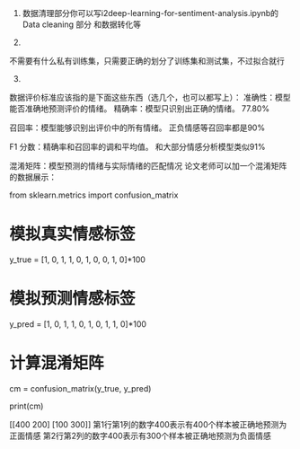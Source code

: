 1. 数据清理部分你可以写i2deep-learning-for-sentiment-analysis.ipynb的 Data cleaning 部分
和数据转化等

2. 
不需要有什么私有训练集，只需要正确的划分了训练集和测试集，不过拟合就行

3.
数据评价标准应该指的是下面这些东西（选几个，也可以都写上）：
准确性：模型能否准确地预测评价的情绪。
精确率：模型只识别出正确的情绪。
77.80%

召回率：模型能够识别出评价中的所有情绪。
正负情感等召回率都是90%


F1 分数：精确率和召回率的调和平均值。
和大部分情感分析模型类似91%


混淆矩阵：模型预测的情绪与实际情绪的匹配情况
论文老师可以加一个混淆矩阵的数据展示：

from sklearn.metrics import confusion_matrix

# 模拟真实情感标签
y_true = [1, 0, 1, 1, 0, 1, 0, 0, 1, 0]*100
# 模拟预测情感标签
y_pred = [1, 0, 1, 1, 0, 1, 0, 1, 1, 0]*100
# 计算混淆矩阵
cm = confusion_matrix(y_true, y_pred)

print(cm)

[[400 200]
 [100 300]]
 第1行第1列的数字400表示有400个样本被正确地预测为正面情感
 第2行第2列的数字400表示有300个样本被正确地预测为负面情感